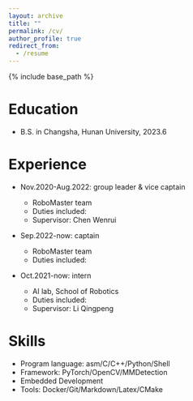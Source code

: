 ```yaml
---
layout: archive
title: ""
permalink: /cv/
author_profile: true
redirect_from:
  - /resume
---
```


{% include base_path %}

Education
======
* B.S. in Changsha, Hunan University, 2023.6

Experience
======
* Nov.2020\-Aug.2022: group leader \& vice captain
  * RoboMaster team
  * Duties included: 
  * Supervisor: Chen Wenrui
  
* Sep.2022\-now: captain
  * RoboMaster team
  * Duties included: 

* Oct.2021\-now: intern
  * AI lab, School of Robotics
  * Duties included: 
  * Supervisor: Li Qingpeng

Skills
======
* Program language: asm/C/C++/Python/Shell
* Framework: PyTorch/OpenCV/MMDetection
* Embedded Development
* Tools: Docker/Git/Markdown/Latex/CMake

